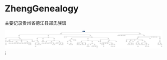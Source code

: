 # ZhengGenealogy  
主要记录贵州省德江县郑氏族谱

![image](https://github.com/xuanu/ZhengGenealogy/raw/master/qlqzdt.jpg);